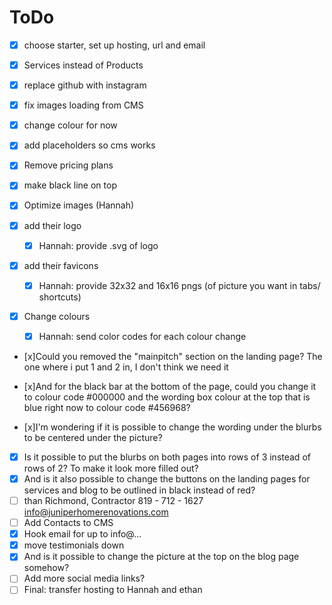 # ToDo
- [x] choose starter, set up hosting, url and email
- [x] Services instead of Products
- [x] replace github with instagram
- [x] fix images loading from CMS
- [x] change colour for now
- [x] add placeholders so cms works
- [x] Remove pricing plans

- [x] make black line on top
- [x] Optimize images (Hannah)
- [x] add their logo
  - [x] Hannah: provide .svg of logo
- [x] add their favicons
  - [x] Hannah: provide 32x32 and 16x16  pngs (of picture you want in tabs/ shortcuts)
- [x] Change colours
  - [x] Hannah: send color codes for each colour change

- [x]Could you removed the "mainpitch" section on the landing page? The one where i put 1 and 2 in, I don't think we need it

- [x]And for the black bar at the bottom of the page, could you change it to colour code #000000 and the wording box colour at the top that is blue right now to colour code #456968?
- [x]I'm wondering if it is possible to change the wording under the blurbs to be centered under the picture?
- [x] Is it possible to put the blurbs on both pages into rows of 3 instead of rows of 2? To make it look more filled out?
- [x] And is it also possible to change the buttons on the landing pages for services and blog to be outlined in black instead of red?
- [ ] than Richmond, Contractor 
819 - 712 - 1627
info@juniperhomerenovations.com
- [ ] Add Contacts to CMS
- [x] Hook email for up to info@...
- [x] move testimonials down
- [x] And is it possible to change the picture at the top on the blog page somehow?
- [ ] Add more social media links?
- [ ] Final: transfer hosting to Hannah and ethan
